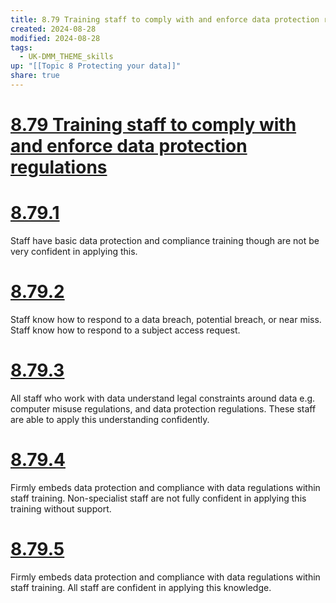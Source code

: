 ```yaml
---
title: 8.79 Training staff to comply with and enforce data protection regulations
created: 2024-08-28
modified: 2024-08-28
tags:
  - UK-DMM_THEME_skills
up: "[[Topic 8 Protecting your data]]"
share: true
---
```

# [8.79 Training staff to comply with and enforce data protection regulations](8.79%20Training%20staff%20to%20comply%20with%20and%20enforce%20data%20protection%20regulations.md)
# [8.79.1](8.79.1.md)

Staff have basic data protection and compliance training though are not be very confident in applying this.

# [8.79.2](8.79.2.md)

Staff know how to respond to a data breach, potential breach, or near miss. Staff know how to respond to a subject access request.

# [8.79.3](8.79.3.md)

All staff who work with data understand legal constraints around data e.g. computer misuse regulations, and data protection regulations. These staff are able to apply this understanding confidently.

# [8.79.4](8.79.4.md)

Firmly embeds data protection and compliance with data regulations within staff training. Non-specialist staff are not fully confident in applying this training without support.

# [8.79.5](8.79.5.md)

Firmly embeds data protection and compliance with data regulations within staff training. All staff are confident in applying this knowledge.

